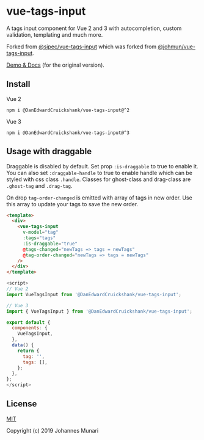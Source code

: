 # vue-tags-input

A tags input component for Vue 2 and 3 with autocompletion, custom validation, templating and much more.

Forked from [@sipec/vue-tags-input](https://github.com/sipec/vue-tags-input) which was forked from [@johmun/vue-tags-input](https://www.npmjs.com/package/@johmun/vue-tags-input).

[Demo & Docs](http://www.vue-tags-input.com) (for the original version).


## Install

Vue 2
```
npm i @DanEdwardCruickshank/vue-tags-input@^2
```

Vue 3
```
npm i @DanEdwardCruickshank/vue-tags-input@^3
```

## Usage with draggable

Draggable is disabled by default. Set prop `:is-draggable` to true to enable it. You can also set `:draggable-handle` to true to enable handle which can be styled with css class `.handle`. Classes for ghost-class and drag-class are `.ghost-tag` and `.drag-tag`.

On drop `tag-order-changed` is emitted with array of tags in new order. Use this array to update your tags to save the new order.

```html
<template>
  <div>
    <vue-tags-input
      v-model="tag"
      :tags="tags"
      :is-draggable="true"
      @tags-changed="newTags => tags = newTags"
      @tag-order-changed="newTags => tags = newTags"
    />
  </div>
</template>
```

```javascript
<script>
// Vue 2
import VueTagsInput from '@DanEdwardCruickshank/vue-tags-input';

// Vue 3
import { VueTagsInput } from '@DanEdwardCruickshank/vue-tags-input';

export default {
  components: {
    VueTagsInput,
  },
  data() {
    return {
      tag: '',
      tags: [],
    };
  },
};
</script>
```

## License

[MIT](https://opensource.org/licenses/MIT)

Copyright (c) 2019 Johannes Munari
